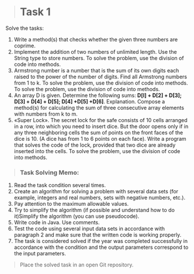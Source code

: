 > # Task 1

Solve the tasks:
1. Write a method(s) that checks whether the given three numbers are coprime.
2. Implement the addition of two numbers of unlimited length. Use the String type to store numbers. To solve the problem, use the division of code into methods.
3. Armstrong number is a number that is the sum of its own digits each raised to the power of the number of digits. Find all Armstrong numbers from 1 to k. To solve the problem, use the division of code into methods. To solve the problem, use the division of code into methods.
4. An array D is given. Determine the following sums: **D[l] + D[2] + D[3]; D[3] + D[4] + D[5]; D[4] +D[5] +D[6]**.
   Explanation. Compose a method(s) for calculating the sum of three consecutive array elements with numbers from k to m.
5. «Super Lock». The secret lock for the safe consists of 10 cells arranged in a row, into which you need to insert dice. But the door opens only if in any three neighboring cells the sum of points on the front faces of the dice is 10. (A dice has from 1 to 6 points on each face). Write a program that solves the code of the lock, provided that two dice are already inserted into the cells. To solve the problem, use the division of code into methods.
  
> ### Task Solving Memo:
  1. Read the task condition several times.
  2. Create an algorithm for solving a problem with several data sets (for example, integers and real numbers, sets with negative numbers, etc.).
  3. Pay attention to the maximum allowable values.
  4. Try to simplify the algorithm (if possible and understand how to do it)Simplify the algorithm (you can use pseudocode).
  5. Write code in Java. Use comments.
  6. Test the code using several input data sets in accordance with paragraph 2 and make sure that the written code is working properly.
  7. The task is considered solved if the year was completed successfully in accordance with the condition and the output parameters correspond to the input parameters.
   > Place the solved task in an open Git repository.